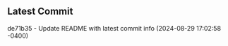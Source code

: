 
## Latest Commit
de71b35 - Update README with latest commit info (2024-08-29 17:02:58 -0400) <Yunxi-Zhou>
